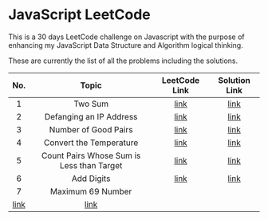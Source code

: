 # JavaScript LeetCode

This is a 30 days LeetCode challenge on Javascript with the purpose of enhancing my JavaScript Data Structure and Algorithm logical thinking.

These are currently the list of all the problems including the solutions.

|                           No.                           |                                               Topic                                                |                                  LeetCode Link                                  |                                                             Solution Link                                                             |
| :-----------------------------------------------------: | :------------------------------------------------------------------------------------------------: | :-----------------------------------------------------------------------------: | :-----------------------------------------------------------------------------------------------------------------------------------: |
|                            1                            |                                              Two Sum                                               |                  [link](https://leetcode.com/problems/two-sum)                  |                        [link](https://github.com/sharproyalz/js-leetcode/tree/main/Array/Two%20Sum%20-%20Easy)                        |
|                            2                            |                                      Defanging an IP Address                                       |          [link](https://leetcode.com/problems/defanging-an-ip-address)          |             [link](https://github.com/sharproyalz/js-leetcode/tree/main/String/Defanging%20an%20IP%20Address%20-%20Easy)              |
|                            3                            |                                        Number of Good Pairs                                        |           [link](https://leetcode.com/problems/number-of-good-pairs)            |            [link](https://github.com/sharproyalz/js-leetcode/tree/main/Hash%20Table/Number%20of%20Good%20Pairs%20-%20Easy)            |
|                            4                            |                                      Convert the Temperature                                       |          [link](https://leetcode.com/problems/convert-the-temperature)          |               [link](https://github.com/sharproyalz/js-leetcode/tree/main/Math/Convert%20the%20Temperature%20-%20Easy)                |
|                            5                            |                             Count Pairs Whose Sum is Less than Target                              | [link](https://leetcode.com/problems/count-pairs-whose-sum-is-less-than-target) | [link](https://github.com/sharproyalz/js-leetcode/tree/main/Array/Count%20Pairs%20Whose%20Sum%20is%20Less%20than%20Target%20-%20Easy) |
|                            6                            |                                             Add Digits                                             |                [link](https://leetcode.com/problems/add-digits)                 |                       [link](https://github.com/sharproyalz/js-leetcode/tree/main/Math/Add%20Digits%20-%20Easy)                       |
|                            7                            |                                         Maximum 69 Number                                          |
| [link](https://leetcode.com/problems/maximum-69-number) | [link](https://github.com/sharproyalz/js-leetcode/tree/main/Math/Maximum%2069%20Number%20-%20Easy) |
